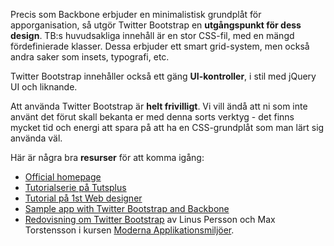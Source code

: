 Precis som Backbone erbjuder en minimalistisk grundplåt för apporganisation, så utgör Twitter Bootstrap en **utgångspunkt för dess design**. TB:s huvudsakliga innehåll är en stor CSS-fil, med en mängd fördefinierade klasser. Dessa erbjuder ett smart grid-system, men också andra saker som insets, typografi, etc.

Twitter Bootstrap innehåller också ett gäng **UI-kontroller**, i stil med jQuery UI och liknande.

Att använda Twitter Bootstrap är **helt frivilligt**. Vi vill ändå att ni som inte använt det förut skall bekanta er med denna sorts verktyg - det finns mycket tid och energi att spara på att ha en CSS-grundplåt som man lärt sig använda väl.

Här är några bra **resurser** för att komma igång:

*   [Official homepage][1]
*   [Tutorialserie på Tutsplus][2]
*   [Tutorial på 1st Web designer][3]
*   [Sample app with Twitter Bootstrap and Backbone][4]
*   [Redovisning om Twitter Bootstrap][5] av Linus Persson och Max Torstensson i kursen [Moderna Applikationsmiljöer][6].

 [1]: http://twitter.github.com/bootstrap/ "Twitter Bootstrap"
 [2]: http://webdesign.tutsplus.com/series/twitter-bootstrap-101/
 [3]: http://www.1stwebdesigner.com/tutorials/bootstrap-your-application-using-twitter-bootstrap/
 [4]: http://coenraets.org/blog/2012/02/sample-app-with-backbone-js-and-twitter-bootstrap/
 [5]: https://connect.sunet.se/p3t6i2mdjl3/
 [6]: https://coursepress.lnu.se/kurs/moderna-applikationsmiljoer/  